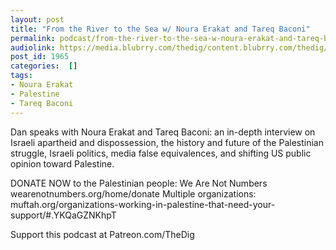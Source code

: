 ```yaml
---
layout: post
title: "From the River to the Sea w/ Noura Erakat and Tareq Baconi"
permalink: podcast/from-the-river-to-the-sea-w-noura-erakat-and-tareq-baconi
audiolink: https://media.blubrry.com/thedig/content.blubrry.com/thedig/The_Dig-EP_308-Palestine.mp3
post_id: 1965
categories:  []
tags: 
- Noura Erakat
- Palestine
- Tareq Baconi
---
```


Dan speaks with Noura Erakat and Tareq Baconi: an in-depth interview on Israeli apartheid and dispossession, the history and future of the Palestinian struggle, Israeli politics, media false equivalences, and shifting US public opinion toward Palestine.

DONATE NOW to the Palestinian people:
We Are Not Numbers wearenotnumbers.org/home/donate
Multiple organizations: muftah.org/organizations-working-in-palestine-that-need-your-support/#.YKQaGZNKhpT

Support this podcast at Patreon.com/TheDig
